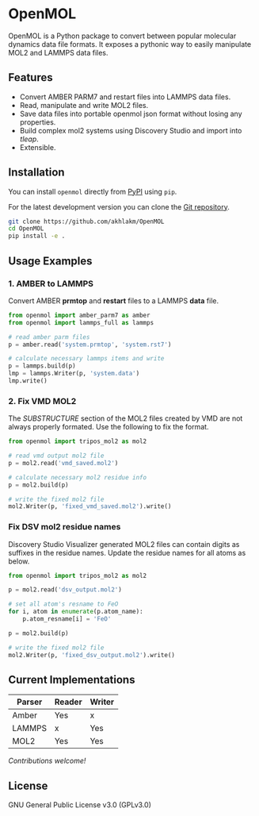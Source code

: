 ﻿# OpenMOL
OpenMOL is a Python package to convert between popular molecular dynamics data file formats. It exposes a pythonic way to easily manipulate MOL2 and LAMMPS data files.

## Features
- Convert AMBER PARM7 and restart files into LAMMPS data files.
- Read, manipulate and write MOL2 files.
- Save data files into portable openmol json format without losing any properties.
- Build complex mol2 systems using Discovery Studio and import into *tleap*.
- Extensible.

## Installation
You can install `openmol` directly from [PyPI](https://pypi.org/project/openmol) using `pip`.

For the latest development version you can clone the [Git repository](https://github.com/akhlakm/OpenMOL).

```sh
git clone https://github.com/akhlakm/OpenMOL
cd OpenMOL
pip install -e .
```

## Usage Examples

### 1. AMBER to LAMMPS
Convert AMBER **prmtop** and **restart** files to a LAMMPS **data** file.
```python
from openmol import amber_parm7 as amber
from openmol import lammps_full as lammps

# read amber parm files
p = amber.read('system.prmtop', 'system.rst7')

# calculate necessary lammps items and write
p = lammps.build(p)
lmp = lammps.Writer(p, 'system.data')
lmp.write()
```

### 2. Fix VMD MOL2
The *SUBSTRUCTURE* section of the MOL2 files created by VMD are not always properly formated. Use the following to fix the format.

```python
from openmol import tripos_mol2 as mol2

# read vmd output mol2 file
p = mol2.read('vmd_saved.mol2')

# calculate necessary mol2 residue info
p = mol2.build(p)

# write the fixed mol2 file
mol2.Writer(p, 'fixed_vmd_saved.mol2').write()
```

### Fix DSV mol2 residue names
Discovery Studio Visualizer generated MOL2 files can contain digits as suffixes in the residue names. Update the residue names for all atoms as below.

```python
from openmol import tripos_mol2 as mol2

p = mol2.read('dsv_output.mol2')

# set all atom's resname to FeO
for i, atom in enumerate(p.atom_name):
	p.atom_resname[i] = 'FeO'

p = mol2.build(p)

# write the fixed mol2 file
mol2.Writer(p, 'fixed_dsv_output.mol2').write()
```

## Current Implementations

Parser | Reader | Writer
-------|--------|-------
Amber  |  Yes   |  x
LAMMPS |   x    | Yes
MOL2   |  Yes   | Yes

*Contributions welcome!*

## License
GNU General Public License v3.0 (GPLv3.0)
